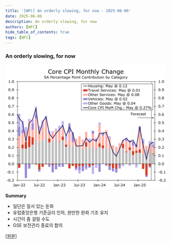 ```yaml
---
title: '[WFC] An orderly slowing, for now - 2025-06-06'
date: 2025-06-06
description: An orderly slowing, for now
authors: [WFC]
hide_table_of_contents: true
tags: [WFC]
---
```


### An orderly slowing, for now

![thumbnail](./250606.svg)

<!-- truncate -->

**Summary**

- 일단은 질서 있는 둔화
- 유럽중앙은행 기준금리 인하, 완만한 완화 기조 유지
- 시간이 좀 걸릴 수도
- GSE 보전관리 종료의 함의

[[원문]](https://wellsfargo.bluematrix.com/links2/html/0104545f-d9d4-405f-bbea-e4f57f789bbf)
